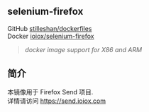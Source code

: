 ## selenium-firefox

GitHub [stilleshan/dockerfiles](https://github.com/stilleshan/dockerfiles)  
Docker [ioiox/selenium-firefox](https://hub.docker.com/r/ioiox/selenium-firefox)
> *docker image support for X86 and ARM*

## 简介
本镜像用于 Firefox Send 项目.  
详情请访问 https://send.ioiox.com
